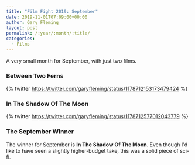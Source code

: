 ```yaml
---
title: "Film Fight 2019: September"
date: 2019-11-01T07:09:00+00:00
author: Gary Fleming
layout: post
permalink: /:year/:month/:title/
categories:
  - Films
---
```


A very small month for September, with just two films.

### Between Two Ferns

{% twitter https://twitter.com/garyfleming/status/1178712153173479424 %}

### In The Shadow Of The Moon

{% twitter https://twitter.com/garyfleming/status/1178712577012043779 %}

### The September Winner

The winner for September is **In The Shadow Of The Moon**. Even though I'd like to have seen a slightly higher-budget take, this was a solid piece of sci-fi.
